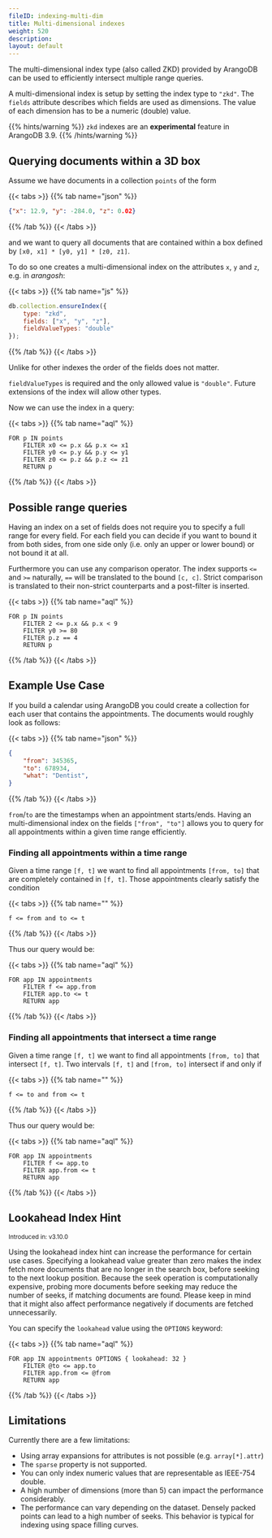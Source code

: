 ```yaml
---
fileID: indexing-multi-dim
title: Multi-dimensional indexes
weight: 520
description: 
layout: default
---
```

The multi-dimensional index type (also called ZKD) provided by ArangoDB can be
used to efficiently intersect multiple range queries.

A multi-dimensional index is setup by setting the index type to `"zkd"`.
The `fields` attribute describes which fields are used as dimensions.
The value of each dimension has to be a numeric (double) value.

{{% hints/warning %}}
`zkd` indexes are an **experimental** feature in ArangoDB 3.9.
{{% /hints/warning %}}

## Querying documents within a 3D box

Assume we have documents in a collection `points` of the form

{{< tabs >}}
{{% tab name="json" %}}
```json
{"x": 12.9, "y": -284.0, "z": 0.02}
```
{{% /tab %}}
{{< /tabs >}}

and we want to query all documents that are contained within a box defined by
`[x0, x1] * [y0, y1] * [z0, z1]`.

To do so one creates a multi-dimensional index on the attributes `x`, `y` and
`z`, e.g. in _arangosh_:

{{< tabs >}}
{{% tab name="js" %}}
```js
db.collection.ensureIndex({
    type: "zkd",
    fields: ["x", "y", "z"],
    fieldValueTypes: "double"
});
```
{{% /tab %}}
{{< /tabs >}}

Unlike for other indexes the order of the fields does not matter.

`fieldValueTypes` is required and the only allowed value is `"double"`.
Future extensions of the index will allow other types.

Now we can use the index in a query:

{{< tabs >}}
{{% tab name="aql" %}}
```aql
FOR p IN points
    FILTER x0 <= p.x && p.x <= x1
    FILTER y0 <= p.y && p.y <= y1
    FILTER z0 <= p.z && p.z <= z1
    RETURN p
```
{{% /tab %}}
{{< /tabs >}}

## Possible range queries

Having an index on a set of fields does not require you to specify a full range
for every field. For each field you can decide if you want to bound
it from both sides, from one side only (i.e. only an upper or lower bound)
or not bound it at all.

Furthermore you can use any comparison operator. The index supports `<=` and `>=`
naturally, `==` will be translated to the bound `[c, c]`. Strict comparison
is translated to their non-strict counterparts and a post-filter is inserted.

{{< tabs >}}
{{% tab name="aql" %}}
```aql
FOR p IN points
    FILTER 2 <= p.x && p.x < 9
    FILTER y0 >= 80
    FILTER p.z == 4
    RETURN p
```
{{% /tab %}}
{{< /tabs >}}

## Example Use Case

If you build a calendar using ArangoDB you could create a collection for each user
that contains the appointments. The documents would roughly look as follows:

{{< tabs >}}
{{% tab name="json" %}}
```json
{
    "from": 345365,
    "to": 678934,
    "what": "Dentist",
}
```
{{% /tab %}}
{{< /tabs >}}

`from`/`to` are the timestamps when an appointment starts/ends. Having an
multi-dimensional index on the fields `["from", "to"]` allows you to query
for all appointments within a given time range efficiently.

### Finding all appointments within a time range

Given a time range `[f, t]` we want to find all appointments `[from, to]` that
are completely contained in `[f, t]`. Those appointments clearly satisfy the
condition

{{< tabs >}}
{{% tab name="" %}}
```
f <= from and to <= t
```
{{% /tab %}}
{{< /tabs >}}

Thus our query would be:

{{< tabs >}}
{{% tab name="aql" %}}
```aql
FOR app IN appointments
    FILTER f <= app.from
    FILTER app.to <= t
    RETURN app
```
{{% /tab %}}
{{< /tabs >}}

### Finding all appointments that intersect a time range

Given a time range `[f, t]` we want to find all appointments `[from, to]` that
intersect `[f, t]`. Two intervals `[f, t]` and `[from, to]` intersect if
and only if

{{< tabs >}}
{{% tab name="" %}}
```
f <= to and from <= t
```
{{% /tab %}}
{{< /tabs >}}

Thus our query would be:

{{< tabs >}}
{{% tab name="aql" %}}
```aql
FOR app IN appointments
    FILTER f <= app.to
    FILTER app.from <= t
    RETURN app
```
{{% /tab %}}
{{< /tabs >}}

## Lookahead Index Hint

<small>Introduced in: v3.10.0</small>

Using the lookahead index hint can increase the performance for certain use
cases. Specifying a lookahead value greater than zero makes the index fetch
more documents that are no longer in the search box, before seeking to the
next lookup position. Because the seek operation is computationally expensive,
probing more documents before seeking may reduce the number of seeks, if
matching documents are found. Please keep in mind that it might also affect
performance negatively if documents are fetched unnecessarily.

You can specify the `lookahead` value using the `OPTIONS` keyword:

{{< tabs >}}
{{% tab name="aql" %}}
```aql
FOR app IN appointments OPTIONS { lookahead: 32 }
    FILTER @to <= app.to
    FILTER app.from <= @from
    RETURN app
```
{{% /tab %}}
{{< /tabs >}}

## Limitations

Currently there are a few limitations:

- Using array expansions for attributes is not possible (e.g. `array[*].attr`)
- The `sparse` property is not supported.
- You can only index numeric values that are representable as IEEE-754 double.
- A high number of dimensions (more than 5) can impact the performance considerably.
- The performance can vary depending on the dataset. Densely packed points can
  lead to a high number of seeks. This behavior is typical for indexing using
  space filling curves.
